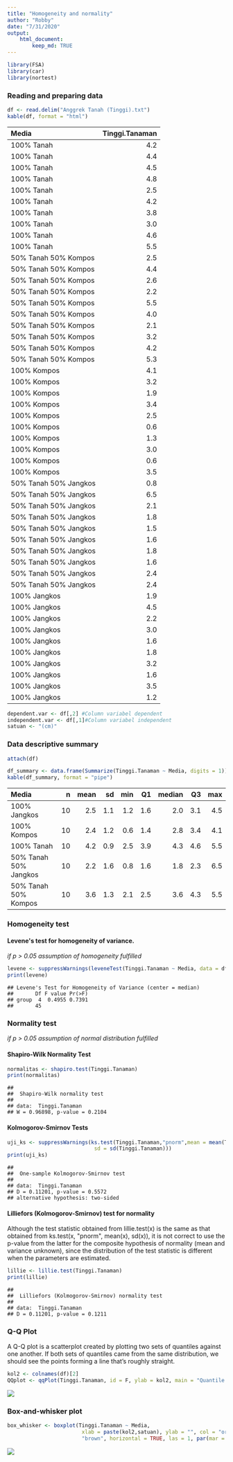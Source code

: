 ```yaml
---
title: "Homogeneity and normality"
author: "Robby"
date: "7/31/2020"
output: 
    html_document:
        keep_md: TRUE
---
```





```r
library(FSA)
library(car)
library(nortest)
```


### **Reading and preparing data**

```r
df <- read.delim("Anggrek Tanah (Tinggi).txt")
kable(df, format = "html")
```

<table>
 <thead>
  <tr>
   <th style="text-align:left;"> Media </th>
   <th style="text-align:right;"> Tinggi.Tanaman </th>
  </tr>
 </thead>
<tbody>
  <tr>
   <td style="text-align:left;"> 100% Tanah </td>
   <td style="text-align:right;"> 4.2 </td>
  </tr>
  <tr>
   <td style="text-align:left;"> 100% Tanah </td>
   <td style="text-align:right;"> 4.4 </td>
  </tr>
  <tr>
   <td style="text-align:left;"> 100% Tanah </td>
   <td style="text-align:right;"> 4.5 </td>
  </tr>
  <tr>
   <td style="text-align:left;"> 100% Tanah </td>
   <td style="text-align:right;"> 4.8 </td>
  </tr>
  <tr>
   <td style="text-align:left;"> 100% Tanah </td>
   <td style="text-align:right;"> 2.5 </td>
  </tr>
  <tr>
   <td style="text-align:left;"> 100% Tanah </td>
   <td style="text-align:right;"> 4.2 </td>
  </tr>
  <tr>
   <td style="text-align:left;"> 100% Tanah </td>
   <td style="text-align:right;"> 3.8 </td>
  </tr>
  <tr>
   <td style="text-align:left;"> 100% Tanah </td>
   <td style="text-align:right;"> 3.0 </td>
  </tr>
  <tr>
   <td style="text-align:left;"> 100% Tanah </td>
   <td style="text-align:right;"> 4.6 </td>
  </tr>
  <tr>
   <td style="text-align:left;"> 100% Tanah </td>
   <td style="text-align:right;"> 5.5 </td>
  </tr>
  <tr>
   <td style="text-align:left;"> 50% Tanah 50% Kompos </td>
   <td style="text-align:right;"> 2.5 </td>
  </tr>
  <tr>
   <td style="text-align:left;"> 50% Tanah 50% Kompos </td>
   <td style="text-align:right;"> 4.4 </td>
  </tr>
  <tr>
   <td style="text-align:left;"> 50% Tanah 50% Kompos </td>
   <td style="text-align:right;"> 2.6 </td>
  </tr>
  <tr>
   <td style="text-align:left;"> 50% Tanah 50% Kompos </td>
   <td style="text-align:right;"> 2.2 </td>
  </tr>
  <tr>
   <td style="text-align:left;"> 50% Tanah 50% Kompos </td>
   <td style="text-align:right;"> 5.5 </td>
  </tr>
  <tr>
   <td style="text-align:left;"> 50% Tanah 50% Kompos </td>
   <td style="text-align:right;"> 4.0 </td>
  </tr>
  <tr>
   <td style="text-align:left;"> 50% Tanah 50% Kompos </td>
   <td style="text-align:right;"> 2.1 </td>
  </tr>
  <tr>
   <td style="text-align:left;"> 50% Tanah 50% Kompos </td>
   <td style="text-align:right;"> 3.2 </td>
  </tr>
  <tr>
   <td style="text-align:left;"> 50% Tanah 50% Kompos </td>
   <td style="text-align:right;"> 4.2 </td>
  </tr>
  <tr>
   <td style="text-align:left;"> 50% Tanah 50% Kompos </td>
   <td style="text-align:right;"> 5.3 </td>
  </tr>
  <tr>
   <td style="text-align:left;"> 100% Kompos </td>
   <td style="text-align:right;"> 4.1 </td>
  </tr>
  <tr>
   <td style="text-align:left;"> 100% Kompos </td>
   <td style="text-align:right;"> 3.2 </td>
  </tr>
  <tr>
   <td style="text-align:left;"> 100% Kompos </td>
   <td style="text-align:right;"> 1.9 </td>
  </tr>
  <tr>
   <td style="text-align:left;"> 100% Kompos </td>
   <td style="text-align:right;"> 3.4 </td>
  </tr>
  <tr>
   <td style="text-align:left;"> 100% Kompos </td>
   <td style="text-align:right;"> 2.5 </td>
  </tr>
  <tr>
   <td style="text-align:left;"> 100% Kompos </td>
   <td style="text-align:right;"> 0.6 </td>
  </tr>
  <tr>
   <td style="text-align:left;"> 100% Kompos </td>
   <td style="text-align:right;"> 1.3 </td>
  </tr>
  <tr>
   <td style="text-align:left;"> 100% Kompos </td>
   <td style="text-align:right;"> 3.0 </td>
  </tr>
  <tr>
   <td style="text-align:left;"> 100% Kompos </td>
   <td style="text-align:right;"> 0.6 </td>
  </tr>
  <tr>
   <td style="text-align:left;"> 100% Kompos </td>
   <td style="text-align:right;"> 3.5 </td>
  </tr>
  <tr>
   <td style="text-align:left;"> 50% Tanah 50% Jangkos </td>
   <td style="text-align:right;"> 0.8 </td>
  </tr>
  <tr>
   <td style="text-align:left;"> 50% Tanah 50% Jangkos </td>
   <td style="text-align:right;"> 6.5 </td>
  </tr>
  <tr>
   <td style="text-align:left;"> 50% Tanah 50% Jangkos </td>
   <td style="text-align:right;"> 2.1 </td>
  </tr>
  <tr>
   <td style="text-align:left;"> 50% Tanah 50% Jangkos </td>
   <td style="text-align:right;"> 1.8 </td>
  </tr>
  <tr>
   <td style="text-align:left;"> 50% Tanah 50% Jangkos </td>
   <td style="text-align:right;"> 1.5 </td>
  </tr>
  <tr>
   <td style="text-align:left;"> 50% Tanah 50% Jangkos </td>
   <td style="text-align:right;"> 1.6 </td>
  </tr>
  <tr>
   <td style="text-align:left;"> 50% Tanah 50% Jangkos </td>
   <td style="text-align:right;"> 1.8 </td>
  </tr>
  <tr>
   <td style="text-align:left;"> 50% Tanah 50% Jangkos </td>
   <td style="text-align:right;"> 1.6 </td>
  </tr>
  <tr>
   <td style="text-align:left;"> 50% Tanah 50% Jangkos </td>
   <td style="text-align:right;"> 2.4 </td>
  </tr>
  <tr>
   <td style="text-align:left;"> 50% Tanah 50% Jangkos </td>
   <td style="text-align:right;"> 2.4 </td>
  </tr>
  <tr>
   <td style="text-align:left;"> 100% Jangkos </td>
   <td style="text-align:right;"> 1.9 </td>
  </tr>
  <tr>
   <td style="text-align:left;"> 100% Jangkos </td>
   <td style="text-align:right;"> 4.5 </td>
  </tr>
  <tr>
   <td style="text-align:left;"> 100% Jangkos </td>
   <td style="text-align:right;"> 2.2 </td>
  </tr>
  <tr>
   <td style="text-align:left;"> 100% Jangkos </td>
   <td style="text-align:right;"> 3.0 </td>
  </tr>
  <tr>
   <td style="text-align:left;"> 100% Jangkos </td>
   <td style="text-align:right;"> 1.6 </td>
  </tr>
  <tr>
   <td style="text-align:left;"> 100% Jangkos </td>
   <td style="text-align:right;"> 1.8 </td>
  </tr>
  <tr>
   <td style="text-align:left;"> 100% Jangkos </td>
   <td style="text-align:right;"> 3.2 </td>
  </tr>
  <tr>
   <td style="text-align:left;"> 100% Jangkos </td>
   <td style="text-align:right;"> 1.6 </td>
  </tr>
  <tr>
   <td style="text-align:left;"> 100% Jangkos </td>
   <td style="text-align:right;"> 3.5 </td>
  </tr>
  <tr>
   <td style="text-align:left;"> 100% Jangkos </td>
   <td style="text-align:right;"> 1.2 </td>
  </tr>
</tbody>
</table>

```r
dependent.var <- df[,2] #Column variabel dependent
independent.var <- df[,1]#Column variabel independent
satuan <- "(cm)"
```

### **Data descriptive summary**

```r
attach(df)
```


```r
df_summary <- data.frame(Summarize(Tinggi.Tanaman ~ Media, digits = 1))
kable(df_summary, format = "pipe")
```



|Media                 |  n| mean|  sd| min|  Q1| median|  Q3| max|
|:---------------------|--:|----:|---:|---:|---:|------:|---:|---:|
|100% Jangkos          | 10|  2.5| 1.1| 1.2| 1.6|    2.0| 3.1| 4.5|
|100% Kompos           | 10|  2.4| 1.2| 0.6| 1.4|    2.8| 3.4| 4.1|
|100% Tanah            | 10|  4.2| 0.9| 2.5| 3.9|    4.3| 4.6| 5.5|
|50% Tanah 50% Jangkos | 10|  2.2| 1.6| 0.8| 1.6|    1.8| 2.3| 6.5|
|50% Tanah 50% Kompos  | 10|  3.6| 1.3| 2.1| 2.5|    3.6| 4.3| 5.5|

### **Homogeneity test**

#### Levene's test for homogeneity of variance.
*if p > 0.05 assumption of homogeneity fulfilled*

```r
levene <- suppressWarnings(leveneTest(Tinggi.Tanaman ~ Media, data = df))
print(levene)
```

```
## Levene's Test for Homogeneity of Variance (center = median)
##       Df F value Pr(>F)
## group  4  0.4955 0.7391
##       45
```

### **Normality test**
*if p > 0.05 assumption of normal distribution fulfilled*

#### Shapiro-Wilk Normality Test

```r
normalitas <- shapiro.test(Tinggi.Tanaman)
print(normalitas)
```

```
## 
## 	Shapiro-Wilk normality test
## 
## data:  Tinggi.Tanaman
## W = 0.96898, p-value = 0.2104
```

#### Kolmogorov-Smirnov Tests

```r
uji_ks <- suppressWarnings(ks.test(Tinggi.Tanaman,"pnorm",mean = mean(Tinggi.Tanaman), 
                            sd = sd(Tinggi.Tanaman)))
print(uji_ks)
```

```
## 
## 	One-sample Kolmogorov-Smirnov test
## 
## data:  Tinggi.Tanaman
## D = 0.11201, p-value = 0.5572
## alternative hypothesis: two-sided
```

#### Lilliefors (Kolmogorov-Smirnov) test for normality
Although the test statistic obtained from lillie.test(x) is the same as that obtained from ks.test(x, "pnorm", mean(x), sd(x)), it is not correct to use the p-value from the latter for the composite hypothesis of normality (mean and variance unknown), since the distribution of the test statistic is different when the parameters are estimated.


```r
lillie <- lillie.test(Tinggi.Tanaman)
print(lillie)
```

```
## 
## 	Lilliefors (Kolmogorov-Smirnov) normality test
## 
## data:  Tinggi.Tanaman
## D = 0.11201, p-value = 0.1211
```

### **Q-Q Plot**
A Q-Q plot is a scatterplot created by plotting two sets of quantiles against one another. If both sets of quantiles came from the same distribution, we should see the points forming a line that’s roughly straight.

```r
kol2 <- colnames(df)[2]
QQplot <- qqPlot(Tinggi.Tanaman, id = F, ylab = kol2, main = "Quantile - Quantile Plot")
```

![](normality_homogeneity_files/figure-html/unnamed-chunk-9-1.png)<!-- -->

### **Box-and-whisker plot**

```r
box_whisker <- boxplot(Tinggi.Tanaman ~ Media, 
                        xlab = paste(kol2,satuan), ylab = "", col = "orange", border = 
                        "brown", horizontal = TRUE, las = 1, par(mar = c(8,13,1,1)))
```

<img src="normality_homogeneity_files/figure-html/unnamed-chunk-10-1.png" style="display: block; margin: auto auto auto 0;" />


